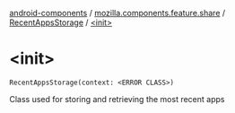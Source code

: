 [android-components](../../index.md) / [mozilla.components.feature.share](../index.md) / [RecentAppsStorage](index.md) / [&lt;init&gt;](./-init-.md)

# &lt;init&gt;

`RecentAppsStorage(context: <ERROR CLASS>)`

Class used for storing and retrieving the most recent apps

